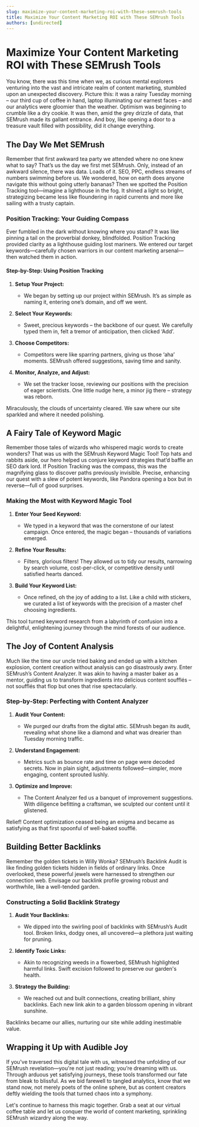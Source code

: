```yaml
---
slug: maximize-your-content-marketing-roi-with-these-semrush-tools
title: Maximize Your Content Marketing ROI with These SEMrush Tools
authors: [undirected]
---
```



# Maximize Your Content Marketing ROI with These SEMrush Tools

You know, there was this time when we, as curious mental explorers venturing into the vast and intricate realm of content marketing, stumbled upon an unexpected discovery. Picture this: it was a rainy Tuesday morning – our third cup of coffee in hand, laptop illuminating our earnest faces – and our analytics were gloomier than the weather. Optimism was beginning to crumble like a dry cookie. It was then, amid the grey drizzle of data, that SEMrush made its gallant entrance. And boy, like opening a door to a treasure vault filled with possibility, did it change everything.

## The Day We Met SEMrush

Remember that first awkward tea party we attended where no one knew what to say? That’s us the day we first met SEMrush. Only, instead of an awkward silence, there was data. Loads of it. SEO, PPC, endless streams of numbers swimming before us. We wondered, how on earth does anyone navigate this without going utterly bananas? Then we spotted the Position Tracking tool—imagine a lighthouse in the fog. It shined a light so bright, strategizing became less like floundering in rapid currents and more like sailing with a trusty captain.

### Position Tracking: Your Guiding Compass

Ever fumbled in the dark without knowing where you stand? It was like pinning a tail on the proverbial donkey, blindfolded. Position Tracking provided clarity as a lighthouse guiding lost mariners. We entered our target keywords—carefully chosen warriors in our content marketing arsenal—then watched them in action.

#### Step-by-Step: Using Position Tracking

1. **Setup Your Project:** 
   - We began by setting up our project within SEMrush. It’s as simple as naming it, entering one’s domain, and off we went.
   
2. **Select Your Keywords:**
   - Sweet, precious keywords – the backbone of our quest. We carefully typed them in, felt a tremor of anticipation, then clicked ‘Add’.
  
3. **Choose Competitors:**
   - Competitors were like sparring partners, giving us those ‘aha’ moments. SEMrush offered suggestions, saving time and sanity.
  
4. **Monitor, Analyze, and Adjust:**
   - We set the tracker loose, reviewing our positions with the precision of eager scientists. One little nudge here, a minor jig there – strategy was reborn.

Miraculously, the clouds of uncertainty cleared. We saw where our site sparkled and where it needed polishing.

## A Fairy Tale of Keyword Magic

Remember those tales of wizards who whispered magic words to create wonders? That was us with the SEMrush Keyword Magic Tool! Top hats and rabbits aside, our hero helped us conjure keyword strategies that’d baffle an SEO dark lord. If Position Tracking was the compass, this was the magnifying glass to discover paths previously invisible. Precise, enhancing our quest with a slew of potent keywords, like Pandora opening a box but in reverse—full of good surprises.

### Making the Most with Keyword Magic Tool

1. **Enter Your Seed Keyword:**
   - We typed in a keyword that was the cornerstone of our latest campaign. Once entered, the magic began – thousands of variations emerged.
   
2. **Refine Your Results:**
   - Filters, glorious filters! They allowed us to tidy our results, narrowing by search volume, cost-per-click, or competitive density until satisfied hearts danced.
   
3. **Build Your Keyword List:**
   - Once refined, oh the joy of adding to a list. Like a child with stickers, we curated a list of keywords with the precision of a master chef choosing ingredients.

This tool turned keyword research from a labyrinth of confusion into a delightful, enlightening journey through the mind forests of our audience.

## The Joy of Content Analysis

Much like the time our uncle tried baking and ended up with a kitchen explosion, content creation without analysis can go disastrously awry. Enter SEMrush’s Content Analyzer. It was akin to having a master baker as a mentor, guiding us to transform ingredients into delicious content soufflés – not soufflés that flop but ones that rise spectacularly.

### Step-by-Step: Perfecting with Content Analyzer

1. **Audit Your Content:**
   - We purged our drafts from the digital attic. SEMrush began its audit, revealing what shone like a diamond and what was drearier than Tuesday morning traffic.
   
2. **Understand Engagement:**
   - Metrics such as bounce rate and time on page were decoded secrets. Now in plain sight, adjustments followed—simpler, more engaging, content sprouted lushly.
   
3. **Optimize and Improve:**
   - The Content Analyzer fed us a banquet of improvement suggestions. With diligence befitting a craftsman, we sculpted our content until it glistened.

Relief! Content optimization ceased being an enigma and became as satisfying as that first spoonful of well-baked soufflé.

## Building Better Backlinks

Remember the golden tickets in Willy Wonka? SEMrush’s Backlink Audit is like finding golden tickets hidden in fields of ordinary links. Once overlooked, these powerful jewels were harnessed to strengthen our connection web. Envisage our backlink profile growing robust and worthwhile, like a well-tended garden.

### Constructing a Solid Backlink Strategy

1. **Audit Your Backlinks:**
   - We dipped into the swirling pool of backlinks with SEMrush’s Audit tool. Broken links, dodgy ones, all uncovered—a plethora just waiting for pruning.
   
2. **Identify Toxic Links:**
   - Akin to recognizing weeds in a flowerbed, SEMrush highlighted harmful links. Swift excision followed to preserve our garden's health.
  
3. **Strategy the Building:**
   - We reached out and built connections, creating brilliant, shiny backlinks. Each new link akin to a garden blossom opening in vibrant sunshine.

Backlinks became our allies, nurturing our site while adding inestimable value.

## Wrapping it Up with Audible Joy

If you've traversed this digital tale with us, witnessed the unfolding of our SEMrush revelation—you're not just reading; you’re dreaming with us. Through arduous yet satisfying journeys, these tools transformed our fate from bleak to blissful. As we bid farewell to tangled analytics, know that we stand now, not merely poets of the online sphere, but as content creators deftly wielding the tools that turned chaos into a symphony.

Let's continue to harness this magic together. Grab a seat at our virtual coffee table and let us conquer the world of content marketing, sprinkling SEMrush wizardry along the way.